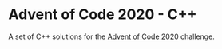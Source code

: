 # Advent of Code 2020 - C++

A set of C++ solutions for the [Advent of Code 2020](https://adventofcode.com/2020) challenge.
